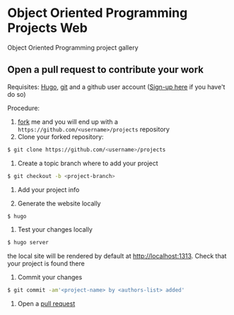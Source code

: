 # Object Oriented Programming Projects Web

Object Oriented Programming project gallery

## Open a pull request to contribute your work

Requisites: [Hugo](https://gohugo.io/getting-started/installing/), [git]() and a github user account ([Sign-up here](https://github.com/join?source=header-home) if you have't do so)

Procedure:

1. [fork](https://help.github.com/articles/fork-a-repo/) me and you will end up with a ```https://github.com/<username>/projects``` repository
1. Clone your forked repository:

 ```sh
 $ git clone https://github.com/<username>/projects
 ```

1. Create a topic branch where to add your project

 ```sh
 $ git checkout -b <project-branch>
 ```
 
1. Add your project info

1. Generate the website locally

 ```sh
 $ hugo
 ```
 
1. Test your changes locally

 ```sh
 $ hugo server
 ```

the local site will be rendered by default at [http://localhost:1313](http://localhost:1313). Check that your project is found there

1. Commit your changes 

 ```sh
 $ git commit -am'<project-name> by <authors-list> added'
 ```

1. Open a [pull request](https://help.github.com/articles/creating-a-pull-request/)
